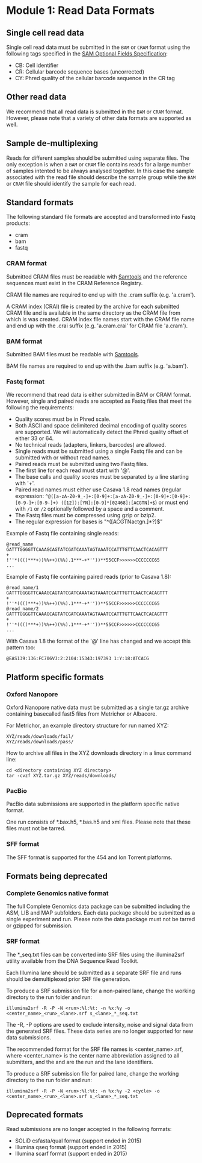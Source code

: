 # Module 1: Read Data Formats

## Single cell read data

Single cell read data must be submitted in the `BAM` or `CRAM` format using
the following tags specified in the [SAM Optional Fields Specification](https://samtools.github.io/hts-specs/SAMtags.pdf): 
- CB: Cell identifier
- CR: Cellular barcode sequence bases (uncorrected)
- CY: Phred quality of the cellular barcode sequence in the CR tag 

## Other read data

We recommend that all read data is submitted in the `BAM` or `CRAM` format. 
However, please note that a variety of other data formats are supported as well.

## Sample de-multiplexing

Reads for different samples should be submitted using separate files. The
only exception is when a `BAM` or `CRAM` file contains reads for a large 
number of samples intented to be always analysed together. In this case
the sample associated with the read file should describe the sample
group while the `BAM` or `CRAM` file should identify the sample 
for each read.

## Standard formats

The following standard file formats are accepted and transformed into Fastq products:
- cram
- bam
- fastq

### CRAM format

Submitted CRAM files must be readable with [Samtools](http://www.htslib.org/)
and the reference sequences must exist in the CRAM Reference Registry.

CRAM file names are required to end up with the .cram suffix (e.g. 'a.cram').

A CRAM index (CRAI) file is created by the archive for each submitted CRAM file and is available in
the same directory as the CRAM file from which is was created. CRAM index file names 
start with the CRAM file name and end up with the .crai suffix (e.g. 'a.cram.crai' for CRAM file 'a.cram').

### BAM format

Submitted BAM files must be readable with [Samtools](http://www.htslib.org/).

BAM file names are required to end up with the .bam suffix (e.g. 'a.bam').

### Fastq format

We recommend that read data is either submitted in BAM or CRAM format. 
However, single and paired reads are accepted as Fastq files that meet the following the requirements:

- Quality scores must be in Phred scale. 
- Both ASCII and space delimitered decimal encoding of quality scores are supported. We will automatically detect the Phred quality offset of either 33 or 64.
- No technical reads (adapters, linkers, barcodes) are allowed.
- Single reads must be submitted using a single Fastq file and can be submitted with or without read names.
- Paired reads must be submitted using two Fastq files.
- The first line for each read must start with '@'.
- The base calls and quality scores must be separated by a line starting with '+'.
- Paired read names must either use Casava 1.8 read names 
(regular expression: `^@([a-zA-Z0-9_-]+:[0-9]+:[a-zA-Z0-9_-]+:[0-9]+:[0-9]+:[0-9-]+:[0-9-]+) ([12]):[YN]:[0-9]*[02468]:[ACGTN]+$`)
or must end with `/1` or `/2` optionally followed by a space and a comment.    
- The Fastq files must be compressed using gzip or bzip2.
- The regular expression for bases is "^([ACGTNactgn.]*?)$”

Example of Fastq file containing single reads:

```
@read_name
GATTTGGGGTTCAAAGCAGTATCGATCAAATAGTAAATCCATTTGTTCAACTCACAGTTT
+
!''*((((***+))%%++)(%%).1***-+*''))**55CCF>>>>>>CCCCCCC65
...
```

Example of Fastq file containing paired reads (prior to Casava 1.8):

```
@read_name/1
GATTTGGGGTTCAAAGCAGTATCGATCAAATAGTAAATCCATTTGTTCAACTCACAGTTT
+
!''*((((***+))%%++)(%%).1***-+*''))**55CCF>>>>>>CCCCCCC65
@read_name/2
GATTTGGGGTTCAAAGCAGTATCGATCAAATAGTAAATCCATTTGTTCAACTCACAGTTT
+
!''*((((***+))%%++)(%%).1***-+*''))**55CCF>>>>>>CCCCCCC65
...
```

With Casava 1.8 the format of the '@' line has changed and we accept this pattern too:

```
@EAS139:136:FC706VJ:2:2104:15343:197393 1:Y:18:ATCACG
```

## Platform specific formats

### Oxford Nanopore

Oxford Nanopore native data must be submitted as a single tar.gz 
archive containing basecalled fast5 files from Metrichor or Albacore.

For Metrichor, an example directory structure for run named XYZ: 

```
XYZ/reads/downloads/fail/
XYZ/reads/downloads/pass/
```

How to archive all files in the XYZ downloads directory in a linux command line:

```
cd <directory containing XYZ directory>
tar -cvzf XYZ.tar.gz XYZ/reads/downloads/
```

### PacBio

PacBio data submissions are supported in the platform specific native format. 

One run consists of *.bax.h5, *.bas.h5 and xml files. Please note that these files must not be tarred.

### SFF format

The SFF format is supported for the 454 and Ion Torrent platforms.

## Formats being deprecated

### Complete Genomics native format

The full Complete Genomics data package can be submitted including the ASM, LIB and MAP 
subfolders. Each data package should be submitted as a single experiment and run. Please 
note the data package must not be tarred or gzipped for submission.

### SRF format

The *_seq.txt files can be converted into SRF files using the illumina2srf utility available 
from the DNA Sequence Read Toolkit.

Each Illumina lane should be submitted as a separate SRF file and runs should be demultiplexed 
prior SRF file generation.

To produce a SRF submission file for a non-paired lane, change the working directory to the run
folder and run:

```
illumina2srf -R -P -N <run>:%l:%t: -n %x:%y -o <center_name>_<run>_<lane>.srf s_<lane>_*_seq.txt
 ```

The -R, -P options are used to exclude intensity, noise and signal data from the generated SRF files.
These data series are no longer supported for new data submissions.

The recommended format for the SRF file names is <center_name>_<run>_<lane>.srf, where <center_name> 
is the center name abbreviation assigned to all submitters, and the <run> and <lane> are the run and
the lane identifiers.

To produce a SRF submission file for paired lane, change the working directory to the run folder and run:

```
illumina2srf -R -P -N <run>:%l:%t: -n %x:%y -2 <cycle> -o <center_name>_<run>_<lane>.srf s_<lane>_*_seq.txt
```

## Deprecated formats

Read submissions are no longer accepted in the following formats: 

- SOLiD csfasta/qual format (support ended in 2015)
- Illumina qseq format (support ended in 2015)
- Illumina scarf format (support ended in 2015)
